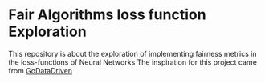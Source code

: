 # Fair Algorithms loss function Exploration
This repository is about the exploration of implementing fairness metrics in the loss-functions of Neural Networks
The inspiration for this project came from [GoDataDriven](https://godatadriven.com/blog/towards-fairness-in-ml-with-adversarial-networks/)
